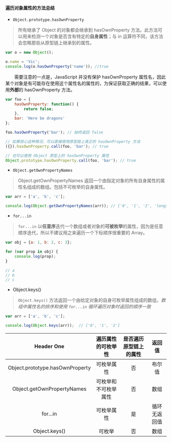 #### 遍历对象属性的方法总结

- `Object.prototype.hasOwnProperty`

> 所有继承了 Object 的对象都会继承到 hasOwnProperty 方法。此方法可以用来检测一个对象是否含有特定的**自身属性**；与 in 运算符不同，该方法会忽略那些从原型链上继承到的属性。

```JavaScript
var o = new Object();

o.name = 'Vic';
console.log(o.hasOwnProperty('name')); //true
```

&emsp;&emsp;需要注意的一点是，JavaScript 并没有保护 hasOwnProperty 属性名，因此某个对象是有可能存在使用这个属性名的属性的，为保证获取正确的结果，可以使用**外部**的 hasOwnProperty 方法。

```JavaScript
var foo = {
    hasOwnProperty: function() {
        return false;
    },
    bar: 'Here be dragons'
};

foo.hasOwnProperty('bar'); // 始终返回 false

// 如果担心这种情况，可以直接使用原型链上真正的 hasOwnProperty 方法
({}).hasOwnProperty.call(foo, 'bar'); // true

// 也可以使用 Object 原型上的 hasOwnProperty 属性
Object.prototype.hasOwnProperty.call(foo, 'bar'); // true
```

- `Object.getOwnPropertyNames`
> Object.getOwnPropertyNames 返回一个由指定对象的所有自身属性的属性名组成的数组。包括不可枚举的自身属性。

```JavaScript
var arr = ['a', 'b', 'c'];

console.log(Object.getOwnPropertyNames(arr)); // ['0', '1', '2', 'length']
```

- `for...in`
> `for...in` 以**任意序**迭代一个数组或者对象的**可被枚举**的属性，因为是任意顺序迭代，所以不建议用之来遍历一个下标顺序很重要的 Array。

```JavaScript
var obj = {a: 1, b: 2, c: 3};

for (var prop in obj) {
    console.log(prop);
}

// a
// b
// c
```

- Object.keys()
> `Object.keys()` 方法返回一个由给定对象的自身可枚举属性组成的数组，*数组中属性名的排序和使用 `for...in` 循环遍历对象时返回的顺序一致*

```JavaScript
var arr = ['a', 'b', 'c'];

console.log(Object.keys(arr));  // ['0', '1', '2']
```

| Header One     | 遍历属性的可枚举性 | 是否遍历原型链上的属性 | 返回值 |
| :--: | :---: | :---: | :---: |
| Object.prototype.hasOwnProperty | 可枚举属性 | 否 | 布尔值 |
| Object.getOwnPropertyNames | 可枚举和不可枚举属性 | 否 | 数组 |
| for...in | 可枚举属性 | 是 | 循环无返回值 |
| Object.keys() | 可枚举 | 否 | 数组 |
